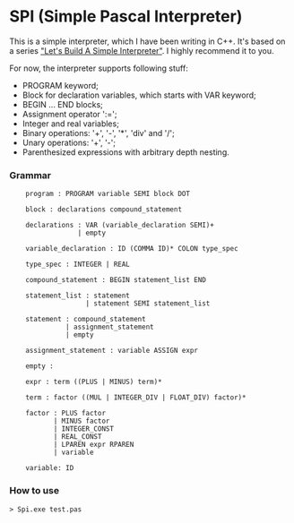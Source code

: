 # SPI (Simple Pascal Interpreter)

This is a simple interpreter, which I have been writing in C++. It's based on a series ["Let's Build A Simple Interpreter"](https://ruslanspivak.com/lsbasi-part1/). I highly recommend it to you.

For now, the interpreter supports following stuff:
- PROGRAM keyword;
- Block for declaration variables, which starts with VAR keyword;
- BEGIN ... END blocks;
- Assignment operator ':=';
- Integer and real variables;
- Binary operations: '+', '-', '*', 'div' and '/';
- Unary operations: '+', '-';
- Parenthesized expressions with arbitrary depth nesting.

### Grammar
```
	program : PROGRAM variable SEMI block DOT

    block : declarations compound_statement

    declarations : VAR (variable_declaration SEMI)+
                 | empty

    variable_declaration : ID (COMMA ID)* COLON type_spec

    type_spec : INTEGER | REAL

    compound_statement : BEGIN statement_list END

    statement_list : statement
                   | statement SEMI statement_list

    statement : compound_statement
              | assignment_statement
              | empty

    assignment_statement : variable ASSIGN expr

    empty :

    expr : term ((PLUS | MINUS) term)*

    term : factor ((MUL | INTEGER_DIV | FLOAT_DIV) factor)*

    factor : PLUS factor
           | MINUS factor
           | INTEGER_CONST
           | REAL_CONST
           | LPAREN expr RPAREN
           | variable

    variable: ID
```
### How to use
```
> Spi.exe test.pas
```
